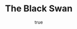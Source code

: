---
title: "The Black Swan"
bookCover: "/assets/book-covers/the-black-swan.jpg"
slug: "the-black-swan"
bookAuthor: "Nicholas Nassim Taleb"
rating: 10
done: false
tags: []
summary: false
detailedNotes: false
amazonLink: ""
author:
  name: Rico Trebeljahr
  picture: "/assets/blog/profile.jpeg"
---